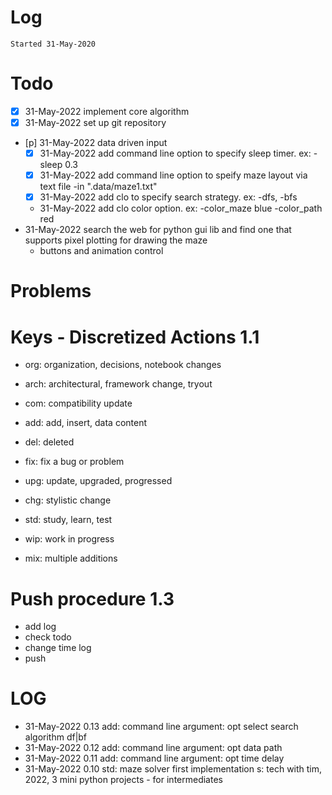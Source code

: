 # Log
`Started 31-May-2020`

# Todo
- [x] 31-May-2022 implement core algorithm
- [x] 31-May-2022 set up git repository
- [p] 31-May-2022 data driven input
    - [x] 31-May-2022 add command line option to specify sleep timer. ex: -sleep 0.3
    - [x] 31-May-2022 add command line option to speify maze layout via text file -in ".data/maze1.txt" 
    - [x] 31-May-2022 add clo to specify search strategy. ex: -dfs, -bfs
    - 31-May-2022 add clo color option. ex: -color_maze blue -color_path red
- 31-May-2022 search the web for python gui lib and find one that supports pixel plotting for drawing the maze
    - buttons and animation control

# Problems

# Keys - Discretized Actions 1.1
- org: organization, decisions, notebook changes
- arch: architectural, framework change, tryout

- com: compatibility update
- add: add, insert, data content

- del: deleted
- fix: fix a bug or problem
- upg: update, upgraded, progressed
- chg: stylistic change

- std: study, learn, test
- wip: work in progress
- mix: multiple additions

# Push procedure 1.3
- add log
- check todo
- change time log
- push

# LOG
- 31-May-2022 0.13      add: command line argument: opt select search algorithm df|bf
- 31-May-2022 0.12      add: command line argument: opt data path
- 31-May-2022 0.11      add: command line argument: opt time delay
- 31-May-2022 0.10      std: maze solver first implementation s: tech with tim, 2022, 3 mini python projects - for intermediates